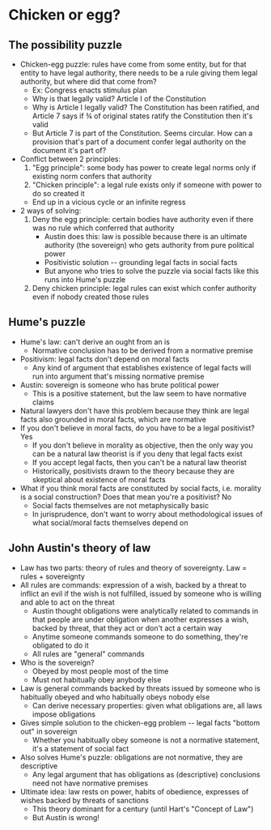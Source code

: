 # Chicken or egg?

## The possibility puzzle

- Chicken-egg puzzle: rules have come from some entity, but for that entity to have legal authority, there needs to be a rule giving them legal authority, but where did that come from?
	- Ex: Congress enacts stimulus plan
	- Why is that legally valid? Article I of the Constitution
	- Why is Article I legally valid? The Constitution has been ratified, and Article 7 says if ¾ of original states ratify the Constitution then it's valid
	- But Article 7 is part of the Constitution. Seems circular. How can a provision that's part of a document confer legal authority on the document it's part of?
- Conflict between 2 principles:
	1. "Egg principle": some body has power to create legal norms only if existing norm confers that authority
	2. "Chicken principle": a legal rule exists only if someone with power to do so created it
	- End up in a vicious cycle or an infinite regress
- 2 ways of solving:
	1. Deny the egg principle: certain bodies have authority even if there was no rule which conferred that authority
		- Austin does this: law is possible because there is an ultimate authority (the sovereign) who gets authority from pure political power
		- Positivistic solution -- grounding legal facts in social facts
		- But anyone who tries to solve the puzzle via social facts like this runs into Hume's puzzle
	2. Deny chicken principle: legal rules can exist which confer authority even if nobody created those rules

## Hume's puzzle

- Hume's law: can't derive an ought from an is
	- Normative conclusion has to be derived from a normative premise
- Positivism: legal facts don't depend on moral facts
	- Any kind of argument that establishes existence of legal facts will run into argument that's missing normative premise
- Austin: sovereign is someone who has brute political power
	- This is a positive statement, but the law seem to have normative claims
- Natural lawyers don't have this problem because they think are legal facts also grounded in moral facts, which are normative
- If you don't believe in moral facts, do you have to be a legal positivist? Yes
	- If you don't believe in morality as objective, then the only way you can be a natural law theorist is if you deny that legal facts exist
	- If you accept legal facts, then you can't be a natural law theorist
	- Historically, positivists drawn to the theory because they are skeptical about existence of moral facts
- What if you think moral facts are constituted by social facts, i.e. morality is a social construction? Does that mean you're a positivist? No
	- Social facts themselves are not metaphysically basic
	- In jurisprudence, don't want to worry about methodological issues of what social/moral facts themselves depend on

## John Austin's theory of law

- Law has two parts: theory of rules and theory of sovereignty. Law = rules + sovereignty
- All rules are commands: expression of a wish, backed by a threat to inflict an evil if the wish is not fulfilled, issued by someone who is willing and able to act on the threat
	- Austin thought obligations were analytically related to commands in that people are under obligation when another expresses a wish, backed by threat, that they act or don't act a certain way
	- Anytime someone commands someone to do something, they're obligated to do it
	- All rules are "general" commands
- Who is the sovereign?
	- Obeyed by most people most of the time
	- Must not habitually obey anybody else
- Law is general commands backed by threats issued by someone who is habitually obeyed and who habitually obeys nobody else
	- Can derive necessary properties: given what obligations are, all laws impose obligations
- Gives simple solution to the chicken-egg problem -- legal facts "bottom out" in sovereign
	- Whether you habitually obey someone is not a normative statement, it's a statement of social fact
- Also solves Hume's puzzle: obligations are not normative, they are descriptive 
	- Any legal argument that has obligations as (descriptive) conclusions need not have normative premises
- Ultimate idea: law rests on power, habits of obedience, expresses of wishes backed by threats of sanctions
	- This theory dominant for a century (until Hart's "Concept of Law")
	- But Austin is wrong!
